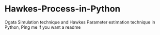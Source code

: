 

# Hawkes-Process-in-Python
Ogata Simulation technique and Hawkes Parameter  estimation technique in Python, Ping me if you want a readme
